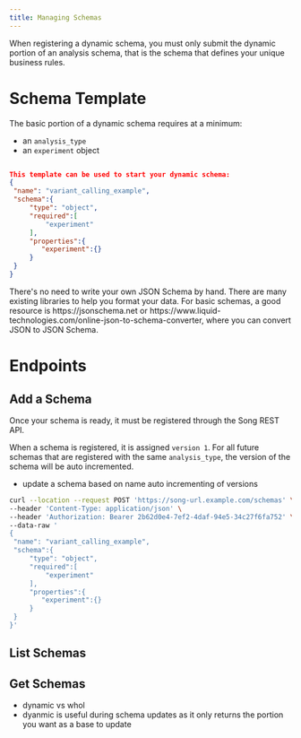 ```yaml
---
title: Managing Schemas
---
```

When registering a dynamic schema, you must only submit the dynamic portion of an analysis schema, that is the schema that defines your unique business rules.


# Schema Template
The basic portion of a dynamic schema requires at a minimum: 
- an `analysis_type`
- an `experiment` object 
```json

This template can be used to start your dynamic schema: 
{
 "name": "variant_calling_example",
 "schema":{
	 "type": "object",
	 "required":[
		 "experiment"
	 ],
	 "properties":{
		"experiment":{}
	 }
 }
}
```
<Note title="User Tip">
There's no need to write your own JSON Schema by hand. There are many existing libraries to help you format your data.  For basic schemas, a good resource is https://jsonschema.net or https://www.liquid-technologies.com/online-json-to-schema-converter, where you can convert JSON to JSON Schema. 

</Note>






# Endpoints
## Add a Schema

Once your schema is ready, it must be registered through the Song REST API.   

When a schema is registered, it is assigned `version 1`.  For all future schemas that are registered with the same `analysis_type`, the version of the schema will be auto incremented.  

- update a schema based on name 
auto incrementing of versions 

```bash
curl --location --request POST 'https://song-url.example.com/schemas' \
--header 'Content-Type: application/json' \
--header 'Authorization: Bearer 2b62d0e4-7ef2-4daf-94e5-34c27f6fa752' \
--data-raw '
{
 "name": "variant_calling_example",
 "schema":{
	 "type": "object",
	 "required":[
		 "experiment"
	 ],
	 "properties":{
		"experiment":{}
	 }
 }
}'

```
## List Schemas

## Get Schemas
- dynamic vs whol 
- dyanmic is useful during schema updates as it only returns the portion you want as a base to update